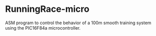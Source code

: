 # RunningRace-micro
 ASM program  to control the behavior of a  100m smooth training system using the PIC16F84a microcontroller.
